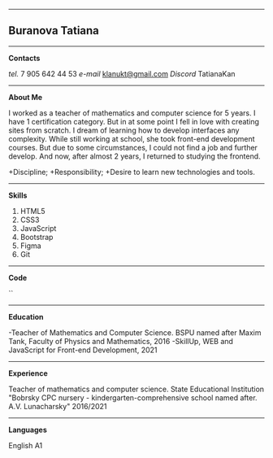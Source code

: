 **********************
## Buranova Tatiana

**********************
**Contacts**

*tel.* 7 905 642 44 53
*e-mail* [klanukt@gmail.com](klanukt@gmail.com)
*Discord* TatianaKan

**********************
**About Me**

I worked as a teacher of mathematics and computer science for 5 years. I have 1 certification category. But in at some point I fell in love with creating sites from scratch. I dream of learning how to develop interfaces any complexity.
While still working at school, she took front-end development courses. But due to some circumstances, I could not find a job and further develop. And now, after almost 2 years, I returned to studying the frontend.

+Discipline;
+Responsibility;
+Desire to learn new technologies and tools.

************************
**Skills**

1. HTML5
2. CSS3
3. JavaScript
4. Bootstrap
5. Figma
6. Git

************************
**Code**

``

************************
**Education**

-Teacher of Mathematics and Computer Science. BSPU named after Maxim Tank, Faculty of Physics and Mathematics, 2016
-SkillUp, WEB and JavaScript for Front-end Development, 2021

***********************
**Experience**

Teacher of mathematics and computer science. State Educational Institution "Bobrsky CPC nursery - kindergarten-comprehensive school named after. A.V. Lunacharsky" 2016/2021

***********************
**Languages**

English A1